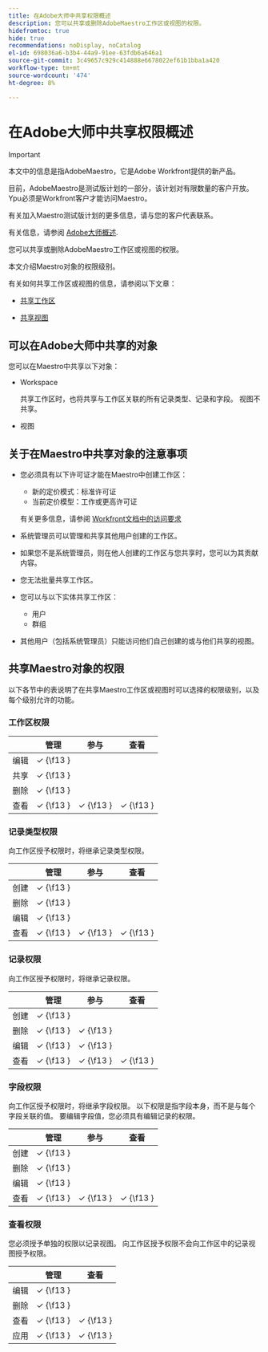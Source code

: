 ```yaml
---
title: 在Adobe大师中共享权限概述
description: 您可以共享或删除AdobeMaestro工作区或视图的权限。
hidefromtoc: true
hide: true
recommendations: noDisplay, noCatalog
el-id: 698036a6-b3b4-44a9-91ee-63fdb6a646a1
source-git-commit: 3c49657c929c414888e6678022ef61b1bba1a420
workflow-type: tm+mt
source-wordcount: '474'
ht-degree: 8%

---
```


<!--update the metadata with real things when making this public; also update the description with something like this: Not all users in the organization have the same access and permissions to use Adobe Maestro. This article describes the levels of access that users could have to Adobe Maestro. -->

<!--over time, this article should look like this one does: https://eperienceleague.adobe.com/docs/workfront/using/basics/grant-request-object-permissions/sharing-permissions-on-objects-overview.html?lang=en-->

<!-- *********add to TOC****************-->

# 在Adobe大师中共享权限概述

>[!IMPORTANT]
>
>本文中的信息是指AdobeMaestro，它是Adobe Workfront提供的新产品。
>
>目前，AdobeMaestro是测试版计划的一部分，该计划对有限数量的客户开放。 Ypu必须是Workfront客户才能访问Maestro。
>
>有关加入Maestro测试版计划的更多信息，请与您的客户代表联系。
>
>有关信息，请参阅 [Adobe大师概述](../maestro-overview.md).

您可以共享或删除AdobeMaestro工作区或视图的权限。

本文介绍Maestro对象的权限级别。

有关如何共享工作区或视图的信息，请参阅以下文章：

* [共享工作区](/help/quicksilver/maestro/access/share-workspaces.md)

* [共享视图](/help/quicksilver/maestro/access/share-views.md)

## 可以在Adobe大师中共享的对象

您可以在Maestro中共享以下对象：

* Workspace

  共享工作区时，也将共享与工作区关联的所有记录类型、记录和字段。 视图不共享。

* 视图

## 关于在Maestro中共享对象的注意事项

* 您必须具有以下许可证才能在Maestro中创建工作区：

   * 新的定价模式：标准许可证
   * 当前定价模型：工作或更高许可证

  有关更多信息，请参阅 [Workfront文档中的访问要求](/help/quicksilver/administration-and-setup/add-users/access-levels-and-object-permissions/access-level-requirements-in-documentation.md)
* 系统管理员可以管理和共享其他用户创建的工作区。
* 如果您不是系统管理员，则在他人创建的工作区与您共享时，您可以为其贡献内容。
* 您无法批量共享工作区。
* 您可以与以下实体共享工作区：
   * 用户
   * 群组
* 其他用户（包括系统管理员）只能访问他们自己创建的或与他们共享的视图。

## 共享Maestro对象的权限

以下各节中的表说明了在共享Maestro工作区或视图时可以选择的权限级别，以及每个级别允许的功能。

### 工作区权限

|        | 管理 | 参与 | 查看 |
|--------|--------|------------|-------|
| 编辑 | ✓ {\f13 } |            |       |
| 共享 | ✓ {\f13 } |            |       |
| 删除 | ✓ {\f13 } |            |       |
| 查看 | ✓ {\f13 } | ✓ {\f13 } | ✓ {\f13 } |

### 记录类型权限

向工作区授予权限时，将继承记录类型权限。

|        | 管理 | 参与 | 查看 |
|--------|--------|------------|-------|
| 创建 | ✓ {\f13 } |            |       |
| 删除 | ✓ {\f13 } |            |       |
| 编辑 | ✓ {\f13 } |            |       |
| 查看 | ✓ {\f13 } | ✓ {\f13 } | ✓ {\f13 } |

### 记录权限

向工作区授予权限时，将继承记录权限。

|        | 管理 | 参与 | 查看 |
|--------|--------|------------|-------|
| 创建 | ✓ {\f13 } |            |       |
| 删除 | ✓ {\f13 } | ✓ {\f13 } |       |
| 编辑 | ✓ {\f13 } | ✓ {\f13 } |       |
| 查看 | ✓ {\f13 } | ✓ {\f13 } | ✓ {\f13 } |

### 字段权限

向工作区授予权限时，将继承字段权限。
以下权限是指字段本身，而不是与每个字段关联的值。 要编辑字段值，您必须具有编辑记录的权限。

|        | 管理 | 参与 | 查看 |
|--------|--------|------------|-------|
| 创建 | ✓ {\f13 } |            |       |
| 删除 | ✓ {\f13 } |            |       |
| 编辑 | ✓ {\f13 } |            |       |
| 查看 | ✓ {\f13 } | ✓ {\f13 } | ✓ {\f13 } |


### 查看权限

您必须授予单独的权限以记录视图。 向工作区授予权限不会向工作区中的记录视图授予权限。

|        | 管理 | 查看 |
|--------|--------|-------|
| 编辑 | ✓ {\f13 } |       |
| 删除 | ✓ {\f13 } |       |
| 查看 | ✓ {\f13 } | ✓ {\f13 } |
| 应用 | ✓ {\f13 } | ✓ {\f13 } |




<!--
<table>
  <tr>
   

   </td>
  </tr>
  <tr>
   <td>
   </td>
   <td>
   </td>
   <td><p><b>New: Standard license</b></p> <p><b>Current: Worker or higher license</b></p></strong>
   </td>
   <td><strong>Manage permissions</strong>
   </td>
   <td><strong>Contribute permissions</strong>
   </td>
   <td><strong>View permissions</strong>
   </td>
  </tr>
  <tr>
   <td><strong>Create</strong>
   </td>
   <td rowspan="5" ><strong>Workspace</strong>
   </td>
   <td>✓
   </td>
   <td>✓
   </td>
   <td>
   </td>
   <td>
   </td>
  </tr>
  <tr>
   <td><strong>Delete</strong>
   </td>
   <td>✓
   </td>
   <td>✓
   </td>
   <td>
   </td>
   <td>
   </td>
  </tr>
  <tr>
   <td><strong>Share</strong>
   </td>
   <td>✓
   </td>
   <td>✓
   </td>
   <td>
   </td>
   <td>
   </td>
  </tr>
  <tr>
   <td><strong>Edit</strong>
   </td>
   <td>✓
   </td>
   <td>✓
   </td>
   <td>
   </td>
   <td>
   </td>
  </tr>
  <tr>
   <td><strong>View</strong>
   </td>
   <td>✓
   </td>
   <td>✓
   </td>
   <td>✓
   </td>
   <td>✓
   </td>
  </tr>
  <tr>
   <td><strong>Create/delete</strong>
   </td>
   <td rowspan="3" ><strong>Record Type*</strong>
   </td>
   <td>✓
   </td>
   <td>✓
   </td>
   <td>
   </td>
   <td>
   </td>
  </tr>
  <tr>
   <td><strong>Edit</strong>
   </td>
   <td>✓
   </td>
   <td>✓
   </td>
   <td>
   </td>
   <td>
   </td>
  </tr>
  <tr>
   <td><strong>View</strong>
   </td>
   <td>✓
   </td>
   <td>✓
   </td>
   <td>✓
   </td>
   <td>✓
   </td>
  </tr>
  <tr>
   <td><strong>Create/delete</strong>
   </td>
   <td rowspan="3" ><strong>Record*</strong>
   </td>
   <td>✓
   </td>
   <td>✓
   </td>
   <td>✓
   </td>
   <td>
   </td>
  </tr>
  <tr>
   <td><strong>Edit</strong>
   </td>
   <td>✓
   </td>
   <td>✓
   </td>
   <td>✓
   </td>
   <td>
   </td>
  </tr>
  <tr>
   <td><strong>View</strong>
   </td>
   <td>✓
   </td>
   <td>✓
   </td>
   <td>✓
   </td>
   <td>✓
   </td>
  </tr>
  <tr>
   <tr>
   <td><strong>Create</strong>
   </td>
   <td rowspan="5" ><strong>View</strong>
   </td>
   <td>✓
   </td>
   <td>✓
   </td>
   <td>
   </td>
   <td>
   </td>
  </tr>
  <tr>
   <td><strong>Delete</strong>
   </td>
   <td>✓
   </td>
   <td>✓
   </td>
   <td>
   </td>
   <td>
   </td>
  </tr>
  <tr>
   <td><strong>Share</strong>
   </td>
   <td>✓
   </td>
   <td>✓
   </td>
   <td>
   </td>
   <td>
   </td>
  </tr>
  <tr>
   <td><strong>Edit</strong>
   </td>
   <td>✓
   </td>
   <td>✓
   </td>
   <td>
   </td>
   <td>
   </td>
  </tr>
  <tr>
   <td><strong>View</strong>
   </td>
   <td>✓
   </td>
   <td>✓
   </td>
   <td>
   </td>
   <td>✓
   </td>
  </tr>

<tr>
   <td><strong>Create/delete</strong>
   </td>
   <td rowspan="3" ><strong>Fields*</strong>
   </td>
   <td>✓
   </td>
   <td>✓
   </td>
   <td>✓
   </td>
   <td>
   </td>
  </tr>
  <tr>
   <td><strong>Edit</strong>
   </td>
   <td>✓
   </td>
   <td>✓
   </td>
   <td>
   </td>
   <td>
   </td>
  </tr>
  <tr>
   <td><strong>View</strong>
   </td>
   <td>✓
   </td>
   <td>✓
   </td>
   <td>✓
   </td>
   <td>✓
   </td>
  </tr>



</table>

*Record types, records, and fields inherit permissions from the Workspace. -->



